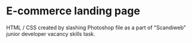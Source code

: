 # E-commerce landing page

HTML / CSS created by slashing Photoshop file as a part of "Scandiweb" junior developer vacancy skills task.
